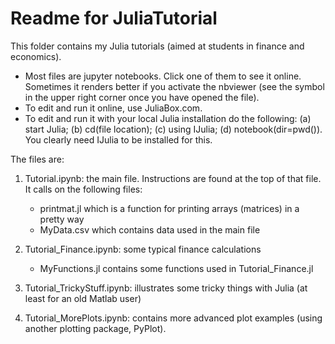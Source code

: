 Readme for JuliaTutorial
========================

This folder contains my Julia tutorials (aimed at students in finance and economics). 

*  Most files are jupyter notebooks. Click one of them to see it online. Sometimes it renders better if you activate the nbviewer (see the symbol in the upper right corner once you have opened the file).
*  To edit and run it online, use JuliaBox.com.
*  To edit and run it with your local Julia installation do the following: (a) start Julia; (b) cd(file location); (c) using IJulia; (d) notebook(dir=pwd()). You clearly need IJulia to be installed for this.

The files are:

1. Tutorial.ipynb: the main file. Instructions are found at the top of that file. It calls on the following files:
    * printmat.jl which is a function for printing arrays (matrices) in a pretty way
    * MyData.csv which contains data used in the main file

2. Tutorial_Finance.ipynb: some typical finance calculations
    * MyFunctions.jl contains some functions used in Tutorial_Finance.jl

4. Tutorial_TrickyStuff.ipynb: illustrates some tricky things with Julia (at least for an old Matlab user)

5. Tutorial_MorePlots.ipynb: contains more advanced plot examples (using another plotting package, PyPlot).
